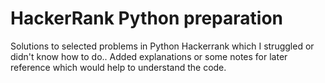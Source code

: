 # HackerRank Python preparation
Solutions to selected problems in Python Hackerrank which I struggled or didn't know how to do.. Added explanations or some notes for later reference which would help to understand the code.
